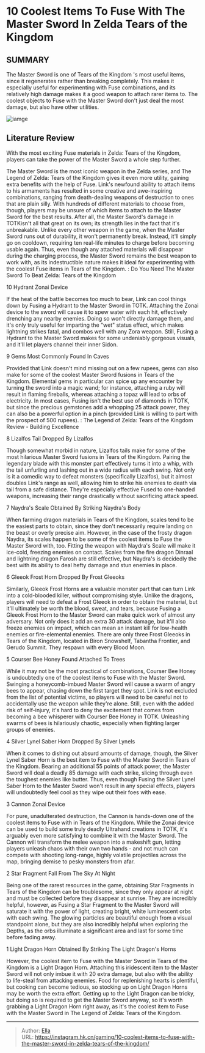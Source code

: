 # 10 Coolest Items To Fuse With The Master Sword In Zelda Tears of the Kingdom


## SUMMARY 


 The Master Sword is one of 
Tears of the Kingdom
&#39;s most useful items, since it regenerates rather than breaking completely. 
 This makes it especially useful for experimenting with Fuse combinations, and its relatively high damage makes it a good weapon to attach rarer items to. 
 The coolest objects to Fuse with the Master Sword don&#39;t just deal the most damage, but also have other utilities. 

![iamge](https://static1.srcdn.com/wordpress/wp-content/uploads/2023/07/10-coolest-items-to-fuse-with-the-master-sword-in-zelda.jpg)

## Literature Review

With the most exciting Fuse materials in Zelda: Tears of the Kingdom, players can take the power of the Master Sword a whole step further.




The Master Sword is the most iconic weapon in the Zelda series, and The Legend of Zelda: Tears of the Kingdom gives it even more utility, gaining extra benefits with the help of Fuse. Link&#39;s newfound ability to attach items to his armaments has resulted in some creative and awe-inspiring combinations, ranging from death-dealing weapons of destruction to ones that are plain silly. With hundreds of different materials to choose from, though, players may be unsure of which items to attach to the Master Sword for the best results.
After all, the Master Sword&#39;s damage in TOTKisn&#39;t all that great on its own; its strength lies in the fact that it&#39;s unbreakable. Unlike every other weapon in the game, when the Master Sword runs out of durability, it won&#39;t permanently break. Instead, it&#39;ll simply go on cooldown, requiring ten real-life minutes to charge before becoming usable again. Thus, even though any attached materials will disappear during the charging process, the Master Sword remains the best weapon to work with, as its indestructible nature makes it ideal for experimenting with the coolest Fuse items in Tears of the Kingdom.
 : Do You Need The Master Sword To Beat Zelda: Tears of the Kingdom









 








 10  Hydrant 
Zonai Device
        

If the heat of the battle becomes too much to bear, Link can cool things down by Fusing a Hydrant to the Master Sword in TOTK. Attaching the Zonai device to the sword will cause it to spew water with each hit, effectively drenching any nearby enemies. Doing so won&#39;t directly damage them, and it&#39;s only truly useful for imparting the &#34;wet&#34; status effect, which makes lightning strikes fatal, and combos well with any Zora weapon. Still, Fusing a Hydrant to the Master Sword makes for some undeniably gorgeous visuals, and it&#39;ll let players channel their inner Sidon.





 9  Gems 
Most Commonly Found In Caves
        

Provided that Link doesn&#39;t mind missing out on a few rupees, gems can also make for some of the coolest Master Sword fusions in Tears of the Kingdom. Elemental gems in particular can spice up any encounter by turning the sword into a magic wand; for instance, attaching a ruby will result in flaming fireballs, whereas attaching a topaz will lead to orbs of electricity. In most cases, Fusing isn&#39;t the best use of diamonds in TOTK, but since the precious gemstones add a whopping 25 attack power, they can also be a powerful option in a pinch (provided Link is willing to part with the prospect of 500 rupees).
 : The Legend of Zelda: Tears of the Kingdom Review - Building Excellence





 8  Lizalfos Tail 
Dropped By Lizalfos
        

Though somewhat morbid in nature, Lizalfos tails make for some of the most hilarious Master Sword fusions in Tears of the Kingdom. Pairing the legendary blade with this monster part effectively turns it into a whip, with the tail unfurling and lashing out in a wide radius with each swing. Not only is it a comedic way to defeat monsters (specifically Lizalfos), but it almost doubles Link&#39;s range as well, allowing him to strike his enemies to death via tail from a safe distance. They&#39;re especially effective Fused to one-handed weapons, increasing their range drastically without sacrificing attack speed.





 7  Naydra&#39;s Scale 
Obtained By Striking Naydra&#39;s Body
        

When farming dragon materials in Tears of the Kingdom, scales tend to be the easiest parts to obtain, since they don&#39;t necessarily require landing on the beast or overly precise aim. However, in the case of the frosty dragon Naydra, its scales happen to be some of the coolest items to Fuse the Master Sword with, too. Fitting the weapon with Naydra&#39;s Scale will make it ice-cold, freezing enemies on contact. Scales from the fire dragon Dinraal and lightning dragon Farosh are still effective, but Naydra&#39;s is decidedly the best with its ability to deal hefty damage and stun enemies in place.





 6  Gleeok Frost Horn 
Dropped By Frost Gleeoks


 







Similarly, Gleeok Frost Horns are a valuable monster part that can turn Link into a cold-blooded killer, without compromising style. Unlike the dragons, players will need to defeat a Frost Gleeok in order to obtain the material, but it&#39;ll ultimately be worth the blood, sweat, and tears, because Fusing a Gleeok Frost Horn to the Master Sword can make quick work of almost any adversary. Not only does it add an extra 30 attack damage, but it&#39;ll also freeze enemies on impact, which can mean an instant kill for low-health enemies or fire-elemental enemies.
There are only three Frost Gleeoks in Tears of the Kingdom, located in Biron Snowshelf, Tabantha Frontier, and Gerudo Summit. They respawn with every Blood Moon. 






 5  Courser Bee Honey 
Found Attached To Trees
        

While it may not be the most practical of combinations, Courser Bee Honey is undoubtedly one of the coolest items to Fuse with the Master Sword. Swinging a honeycomb-imbued Master Sword will cause a swarm of angry bees to appear, chasing down the first target they spot. Link is not excluded from the list of potential victims, so players will need to be careful not to accidentally use the weapon while they&#39;re alone. Still, even with the added risk of self-injury, it&#39;s hard to deny the excitement that comes from becoming a bee whisperer with Courser Bee Honey in TOTK. Unleashing swarms of bees is hilariously chaotic, especially when fighting larger groups of enemies.





 4  Silver Lynel Saber Horn 
Dropped By Silver Lynels


 







When it comes to dishing out absurd amounts of damage, though, the Silver Lynel Saber Horn is the best item to Fuse with the Master Sword in Tears of the Kingdom. Bearing an additional 55 points of attack power, the Master Sword will deal a deadly 85 damage with each strike, slicing through even the toughest enemies like butter. Thus, even though Fusing the Silver Lynel Saber Horn to the Master Sword won&#39;t result in any special effects, players will undoubtedly feel cool as they wipe out their foes with ease.





 3  Cannon 
Zonai Device
        

For pure, unadulterated destruction, the Cannon is hands-down one of the coolest items to Fuse with in Tears of the Kingdom. While the Zonai device can be used to build some truly deadly Ultrahand creations in TOTK, it&#39;s arguably even more satisfying to combine it with the Master Sword. The Cannon will transform the melee weapon into a makeshift gun, letting players unleash chaos with their own two hands - and not much can compete with shooting long-range, highly volatile projectiles across the map, bringing demise to pesky monsters from afar.





 2  Star Fragment 
Fall From The Sky At Night
        

Being one of the rarest resources in the game, obtaining Star Fragments in Tears of the Kingdom can be troublesome, since they only appear at night and must be collected before they disappear at sunrise. They are incredibly helpful, however, as Fusing a Star Fragment to the Master Sword will saturate it with the power of light, creating bright, white luminescent orbs with each swing. The glowing particles are beautiful enough from a visual standpoint alone, but they are also incredibly helpful when exploring the Depths, as the orbs illuminate a significant area and last for some time before fading away.





 1  Light Dragon Horn 
Obtained By Striking The Light Dragon&#39;s Horns


 







However, the coolest item to Fuse with the Master Sword in Tears of the Kingdom is a Light Dragon Horn. Attaching this iridescent item to the Master Sword will not only imbue it with 20 extra damage, but also with the ability to life-steal from attacking enemies. Food for replenishing hearts is plentiful, but cooking can become tedious, so stocking up on Light Dragon Horns may be worth the extra effort. Getting up to the Light Dragon can be tricky, but doing so is required to get the Master Sword anyway, so it&#39;s worth grabbing a Light Dragon Horn right away, as it&#39;s the coolest item to Fuse with the Master Sword in The Legend of Zelda: Tears of the Kingdom. 

---

> Author: [Ella](https://instagram.hk.cn/)  
> URL: https://instagram.hk.cn/gaming/10-coolest-items-to-fuse-with-the-master-sword-in-zelda-tears-of-the-kingdom/  

